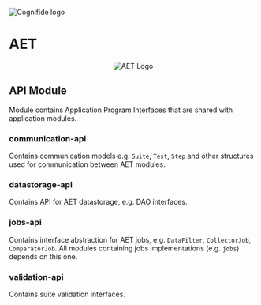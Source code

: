 ![Cognifide logo](http://cognifide.github.io/images/cognifide-logo.png)

# AET
<p align="center">
  <img src="https://github.com/wttech/aet/blob/master/misc/img/aet-logo-blue.png?raw=true"
         alt="AET Logo"/>
</p>

## API Module
Module contains Application Program Interfaces that are shared with application modules.

### communication-api
Contains communication models e.g. `Suite`, `Test`, `Step` and other structures used for communication between AET modules.

### datastorage-api
Contains API for AET datastorage, e.g. DAO interfaces.

### jobs-api
Contains interface abstraction for AET jobs, e.g. `DataFilter`, `CollectorJob`, `ComparatorJob`. All modules containing jobs implementations (e.g. `jobs`) depends on this one. 

### validation-api
Contains suite validation interfaces.

